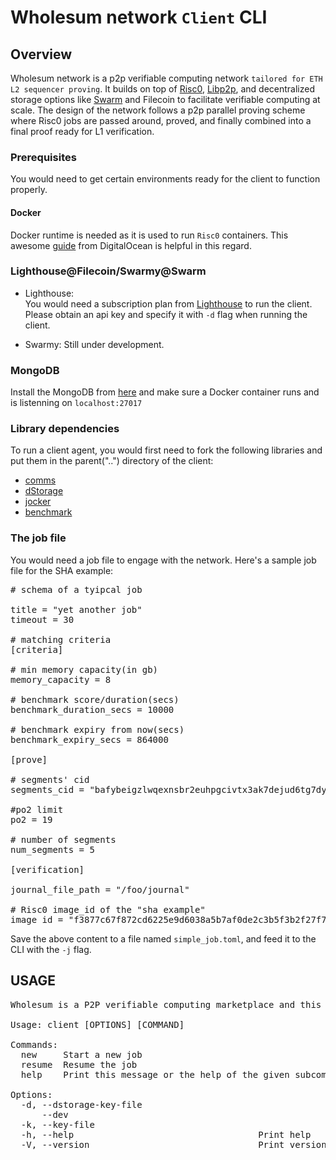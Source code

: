 
# Wholesum network `Client` CLI

## Overview

Wholesum network is a p2p verifiable computing network `tailored for ETH L2 sequencer proving`. It builds on top of [Risc0](https://risczero.com/), [Libp2p](https://libp2p.io), and decentralized storage options like [Swarm](https://ethswarm.org) and Filecoin to facilitate verifiable computing at scale. The design of the network follows a p2p parallel proving scheme where Risc0 jobs are passed around, proved, and finally combined into a final proof ready for L1 verification.

### Prerequisites

You would need to get certain environments ready for the client to function properly.

#### Docker

Docker runtime is needed as it is used to run `Risc0` containers. This awesome [guide](https://www.digitalocean.com/community/tutorials/how-to-install-and-use-docker-on-ubuntu-20-04) from DigitalOcean is helpful in this regard.

### Lighthouse@Filecoin/Swarmy@Swarm

- Lighthouse:  
  You would need a subscription plan from [Lighthouse](https://docs.lighthouse.storage/lighthouse-1/quick-start) to run the client. Please obtain an api key and specify it with `-d` flag when running the client.
  
- Swarmy:
  Still under development.
  
### MongoDB

Install the MongoDB from [here](https://www.mongodb.com/docs/manual/tutorial/install-mongodb-community-with-docker/) and make sure a Docker container runs and is listenning on `localhost:27017`

### Library dependencies

To run a client agent, you would first need to fork the following libraries and put them in the parent("..") directory of the client:

- [comms](https://github.com/WholesumNet/comms)
- [dStorage](https://github.com/WholesumNet/dStorage)
- [jocker](https://github.com/WholesumNet/jocker)
- [benchmark](https://github.com/WholesumNet/benchmark)

### The job file

You would need a job file to engage with the network. Here's a sample job file for the SHA example:
<pre>
# schema of a tyipcal job

title = "yet another job"
timeout = 30

# matching criteria
[criteria]

# min memory capacity(in gb)
memory_capacity = 8

# benchmark score/duration(secs)
benchmark_duration_secs = 10000

# benchmark expiry from now(secs)
benchmark_expiry_secs = 864000

[prove]

# segments' cid
segments_cid = "bafybeigzlwqexnsbr2euhpgcivtx3ak7dejud6tg7dyiyja522qscdsovi"

#po2 limit
po2 = 19

# number of segments
num_segments = 5

[verification]

journal_file_path = "/foo/journal"

# Risc0 image_id of the "sha example"
image_id = "f3877c67f872cd6225e9d6038a5b7af0de2c3b5f3b2f27f76a8b09e2230a4f5c"
</pre>

Save the above content to a file named `simple_job.toml`, and feed it to the CLI with the `-j` flag.

## USAGE

<pre>
Wholesum is a P2P verifiable computing marketplace and this program is a CLI for client nodes.

Usage: client [OPTIONS] [COMMAND]

Commands:
  new     Start a new job
  resume  Resume the job
  help    Print this message or the help of the given subcommand(s)

Options:
  -d, --dstorage-key-file <DSTORAGE_KEY_FILE>  
      --dev                                    
  -k, --key-file <KEY_FILE>                    
  -h, --help                                   Print help
  -V, --version                                Print version
</pre>
